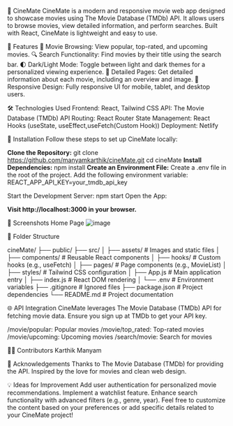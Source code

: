 🎥 CineMate
CineMate is a modern and responsive movie web app designed to showcase movies using The Movie Database (TMDb) API. It allows users to browse movies, view detailed information, and perform searches. Built with React, CineMate is lightweight and easy to use.

🌟 Features
📜 Movie Browsing: View popular, top-rated, and upcoming movies.
🔍 Search Functionality: Find movies by their title using the search bar.
🌓 Dark/Light Mode: Toggle between light and dark themes for a personalized viewing experience.
🔗 Detailed Pages: Get detailed information about each movie, including an overview and image.
📱 Responsive Design: Fully responsive UI for mobile, tablet, and desktop users.

🛠️ Technologies Used
Frontend: React, Tailwind CSS
API: The Movie Database (TMDb) API
Routing: React Router
State Management: React Hooks (useState, useEffect,useFetch(Custom Hook))
Deployment: Netlify

🚀 Installation
Follow these steps to set up CineMate locally:

**Clone the Repository:**
git clone https://github.com/manyamkarthik/cineMate.git
cd cineMate
**Install Dependencies:**
npm install
**Create an Environment File:**
Create a .env file in the root of the project.
Add the following environment variable:
REACT_APP_API_KEY=your_tmdb_api_key

Start the Development Server:
npm start
Open the App:

**Visit http://localhost:3000 in your browser.**

📸 Screenshots
Home Page
![image](https://github.com/user-attachments/assets/bf0c7bab-5a61-45d4-be39-986bff918303)


📁 Folder Structure

cineMate/
├── public/
├── src/
│   ├── assets/            # Images and static files
│   ├── components/        # Reusable React components
│   ├── hooks/             # Custom hooks (e.g., useFetch)
│   ├── pages/             # Page components (e.g., MovieList)
│   ├── styles/            # Tailwind CSS configuration
│   ├── App.js             # Main application entry
│   ├── index.js           # React DOM rendering
│   └── .env               # Environment variables
├── .gitignore             # Ignored files
├── package.json           # Project dependencies
└── README.md              # Project documentation

🌐 API Integration
CineMate leverages The Movie Database (TMDb) API for fetching movie data. Ensure you sign up at TMDb to get your API key.

/movie/popular: Popular movies
/movie/top_rated: Top-rated movies
/movie/upcoming: Upcoming movies
/search/movie: Search for movies

👨‍💻 Contributors
Karthik Manyam


🙌 Acknowledgements
Thanks to The Movie Database (TMDb) for providing the API.
Inspired by the love for movies and clean web design.



💡 Ideas for Improvement
Add user authentication for personalized movie recommendations.
Implement a watchlist feature.
Enhance search functionality with advanced filters (e.g., genre, year).
Feel free to customize the content based on your preferences or add specific details related to your CineMate project!
